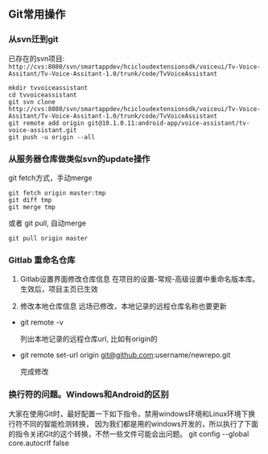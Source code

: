 ## Git常用操作

### 从svn迁到git

已存在的svn项目:
`http://cvs:8080/svn/smartappdev/hcicloudextensionsdk/voiceui/Tv-Voice-Assitant/Tv-Voice-Assitant-1.0/trunk/code/TvVoiceAssistant`

	mkdir tvvoiceassistant
	cd tvvoiceassistant
	git svn clone http://cvs:8080/svn/smartappdev/hcicloudextensionsdk/voiceui/Tv-Voice-Assitant/Tv-Voice-Assitant-1.0/trunk/code/TvVoiceAssistant
	git remote add origin git@10.1.0.11:android-app/voice-assistant/tv-voice-assistant.git
	git push -u origin --all
	
	
### 从服务器仓库做类似svn的update操作

git fetch方式，手动merge

    git fetch origin master:tmp
    git diff tmp 
    git merge tmp
    
或者 git pull, 自动merge

    git pull origin master
    
### Gitlab 重命名仓库

1. Gitlab设置界面修改仓库信息
 在项目的设置-常规-高级设置中重命名版本库。生效后，项目主页已生效
 
2. 修改本地仓库信息
 远场已修改，本地记录的远程仓库名称也要更新
 * git remote -v
 
    列出本地记录的远程仓库url, 比如有origin的
 * git remote set-url origin git@github.com:username/newrepo.git

    完成修改

### 换行符的问题。Windows和Android的区别

大家在使用Git时，最好配置一下如下指令，禁用windows环境和Linux环境下换行符不同的智能检测转换， 因为我们都是用的windows开发的，所以执行了下面的指令关闭Git的这个转换，不然一些文件可能会出问题。
git config --global core.autocrlf false
